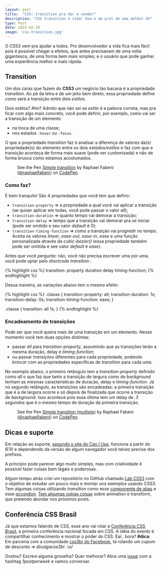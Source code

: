 ```yaml
---
layout: post
title:  "CSS: transition pra dar e vender"
description: "CSS transition é vida! Use-o em prol de uma melhor UX"
type: Post
date: 2015-02-19
image: 'css-transition.jpg'
---
```


O CSS3 vem pra ajudar a todos. Pro desenvolvedor a vida fica mais fácil pois é possível chegar a efeitos, que antes precisavam de uma volta gigantesca, de uma forma bem mais simples; e o usuário que pode ganhar uma experiência melhor e mais rápida.

## Transition

Um dos caras que fazem do **CSS3** um negócio tão bacana é a propriedade *transition*. Ao pé da letra e de um jeito bem direto, essa propriedade define como será a transição entre dois *estilos*.

Dois estilos? Ahn? Admito que não sei se *estilo* é a palavra correta, mas pra ficar com algo mais concreto, você pode definir, por exemplo, como vai ser a transição de um elemento:

* na troca de uma classe;
* nos estados `:hover` ou `:focus`.

O que a propriedade *transition* faz é analisar a diferença de valores da(s) propriedade(s) do elemento entre os dois *estados/estilos* e faz com que a transição aconteça de forma mais suave (pode ser customizada) e não de forma brusca como estamos acostumados.

<figure class="text-center loading">
    <p data-height="368" data-theme-id="4240" data-slug-hash="PwRJOj" data-default-tab="result" data-user="raphaelfabeni" class='codepen'>See the Pen <a href='http://codepen.io/raphaelfabeni/pen/PwRJOj/'>Simple transition</a> by Raphael Fabeni (<a href='http://codepen.io/raphaelfabeni'>@raphaelfabeni</a>) on <a href='http://codepen.io'>CodePen</a>.</p>
</figure>

### Como faz?

É bem tranquilo! São 4 propriedades que você tem que definir:

* `transition-property` => a propriedade a qual você vai aplicar a transição (se quiser aplicar em todas, você pode passar o valor *all*);
* `transition-duration` => quanto tempo vai demorar a transição;
* `transition-delay` => tempo que a transição vai demorar pra se iniciar (pode ser omitido e seu valor *default* é 0);
* `transition-timing-function` => como a transição vai progredir no tempo. Aceita os valores *linear*, *ease-out*, *ease-in*, *ease* e uma função personalizada através da *cubic-bezier()* (essa propriedade também pode ser omitida e see valor *default* é *ease*).

Antes que você pergunte: não, você não precisa escrever uma por uma, você pode optar pelo *shortcode transition* :

{% highlight css %}
transition: property duration delay timing-function;
{% endhighlight %}

Dessa maneira, as variações abaixo tem o mesmo efeito:

{% highlight css %}
.classe {
    transition-property: all;
    transition-duration: 1s;
    transition-delay: 0s;
    transition-timing-function: ease;
}

.classe { transition: all 1s; }
{% endhighlight %}

### Encadeamento de transições

Pode ser que você queira mais de uma transição em um elemento. Nesse momento você tem duas opções distintas:

* passar *all* para *transition-property*, assumindo que as transições terão a mesma duração, delay e *timing-function*;
* ou passar *transições* diferentes para cada propriedade, podendo *brincar* com as propriedades específicas de *transition* para cada uma.

No exemplo abaixo, o primeiro retângulo tem a *transition-property* definido como *all* o que faz que tanto a transição de largura como de *background* tenham as mesmas características de duração, delay e *timing-function*. Já no segundo retângulo, as transições são encadeadas: a primeira transição que é a de largura ocorre e só depois de finalizada que ocorre a transição de *background*. Isso acontece pois essa última tem um delay de *.3 segundos* que é o mesmo tempo de duração da primeira transição.

<figure class="text-center loading">
    <p data-height="360" data-theme-id="4240" data-slug-hash="radJOq" data-default-tab="result" data-user="raphaelfabeni" class='codepen'>See the Pen <a href='http://codepen.io/raphaelfabeni/pen/radJOq/'>Simple transition (multiple)</a> by Raphael Fabeni (<a href='http://codepen.io/raphaelfabeni'>@raphaelfabeni</a>) on <a href='http://codepen.io'>CodePen</a>.</p>
</figure>

## Dicas e suporte

Em relação ao suporte, [segundo o site do Can I Use](http://caniuse.com/#search=transition), funciona a partir do IE10 e dependendo da versão de algum navegador você talvez precise dos prefixos.

A princípio pode parecer algo muito simples, mas com criatividade é possível fazer coisas bem legais e poderosas.

Algum tempo atrás criei um repositório no GitHub chamado [Lab CSS3](http://github.com/raphaelfabeni/lab-css3) com o objetivo de estudar um pouco mais e montar uns exemplos usando *CSS3*. Tem algumas coisas utilizando *transition* como esse [componente de abas](http://www.raphaelfabeni.com.br/lab-css3/transition-tabs.html) e esse *[accordion](http://www.raphaelfabeni.com.br/lab-css3/transition-accordion.html)*. [Tem algumas outras coisas](http://www.raphaelfabeni.com.br/lab-css3/index.html) sobre animation e transform, que pretendo abordar nos próximos posts.

## Conferência CSS Brasil

Já que estamos falando de CSS, esse ano vai rolar a [Conferência CSS Brasil](http://conferenciacssbrasil.com.br), a primeira conferência nacional focada em CSS. A idéia do evento é compartilhar conhecimento e mostrar o poder do CSS. Eaí.. bora? **#dica:** Em parceria com a comunidade [css3br do Facebook](https://www.facebook.com/groups/cssbrazil/), tá rolando um cupom de desconto => *divulgacss3br*. \o/

Gostou? Escrevi alguma groselha? Quer melhorar? Abra uma [issue](https://github.com/raphaelfabeni/raphaelfabeni.github.io/issues) com a hashtag *1postperweek* e vamos conversar.

<script async src="//assets.codepen.io/assets/embed/ei.js"></script>


